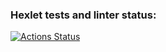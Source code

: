 ### Hexlet tests and linter status:
[![Actions Status](https://github.com/Romez/js-oop-project-lvl1/workflows/hexlet-check/badge.svg)](https://github.com/Romez/js-oop-project-lvl1/actions)